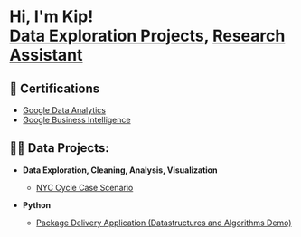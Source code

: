<h1>Hi, I'm Kip! <br/><a href="https://github.com/kiplarp">Data Exploration Projects</a>, <a href="https://www.linkedin.com/in/kip-l-ab3a341a0/">Research Assistant</a>
<h2>📑 Certifications</h2>
<ul>
  <li><a href="https://www.coursera.org/account/accomplishments/professional-cert/27ZPJVEAD505">Google Data Analytics</a></li>
  <li><a href="https://www.coursera.org/account/accomplishments/professional-cert/2L33SFMZJ5VC">Google Business Intelligence</a></li>
</ul>


<h2>👨‍💻 Data Projects:</h2>

- <b>Data Exploration, Cleaning, Analysis, Visualization </b>
  - [NYC Cycle Case Scenario](https://github.com/kiplarp/NYC-Cycle)

- <b>Python</b>
  - [Package Delivery Application (Datastructures and Algorithms Demo)](https://github.com/joshmadakor1/Package-Delivery-Pathfinding-Algorithm)


<!--
**joshmadakor1/joshmadakor1** is a ✨ _special_ ✨ repository because its `README.md` (this file) appears on your GitHub profile.

Here are some ideas to get you started:

- 🔭 I’m currently working on ...
- 🌱 I’m currently learning ...
- 👯 I’m looking to collaborate on ...
- 🤔 I’m looking for help with ...
- 💬 Ask me about ...
- 📫 How to reach me: ...
- 😄 Pronouns: ...
- ⚡ Fun fact: ...
-->
